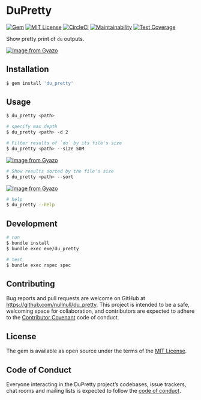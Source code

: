# DuPretty
[![Gem](https://img.shields.io/gem/v/du_pretty.svg)](https://rubygems.org/gems/du_pretty)
[![MIT License](http://img.shields.io/badge/license-MIT-blue.svg?style=flat)](LICENSE)
[![CircleCI](https://circleci.com/gh/nullnull/du_pretty/tree/master.svg?style=svg)](https://circleci.com/gh/nullnull/du_pretty/tree/master)
[![Maintainability](https://api.codeclimate.com/v1/badges/2cc73b7dea6a066b6f9b/maintainability)](https://codeclimate.com/github/nullnull/du_pretty/maintainability)
[![Test Coverage](https://api.codeclimate.com/v1/badges/2cc73b7dea6a066b6f9b/test_coverage)](https://codeclimate.com/github/nullnull/du_pretty/test_coverage)

Show pretty print of `du` outputs.

[![Image from Gyazo](https://i.gyazo.com/20f05107e1211468624195ea65948be3.png)](https://gyazo.com/20f05107e1211468624195ea65948be3)

## Installation
```sh
$ gem install 'du_pretty'
```

## Usage
```sh
$ du_pretty <path>

# specify max depth
$ du_pretty <path> -d 2

# Filter results of `du` by its file's size
$ du_pretty <path> --size 50M
```

[![Image from Gyazo](https://i.gyazo.com/6f426f2e736e5fc606eb6bd666b595a9.png)](https://gyazo.com/6f426f2e736e5fc606eb6bd666b595a9)

```sh
# Show results sorted by the file's size
$ du_pretty <path> --sort
```

[![Image from Gyazo](https://i.gyazo.com/e53beb3da13fe0b3d44ac1552716d388.png)](https://gyazo.com/e53beb3da13fe0b3d44ac1552716d388)

```sh
# help
$ du_pretty --help
```


## Development
```sh
# run
$ bundle install
$ bundle exec exe/du_pretty

# test
$ bundle exec rspec spec
```

## Contributing

Bug reports and pull requests are welcome on GitHub at https://github.com/nullnull/du_pretty. This project is intended to be a safe, welcoming space for collaboration, and contributors are expected to adhere to the [Contributor Covenant](http://contributor-covenant.org) code of conduct.

## License

The gem is available as open source under the terms of the [MIT License](https://opensource.org/licenses/MIT).

## Code of Conduct

Everyone interacting in the DuPretty project’s codebases, issue trackers, chat rooms and mailing lists is expected to follow the [code of conduct](https://github.com/[USERNAME]/du_pretty/blob/master/CODE_OF_CONDUCT.md).
